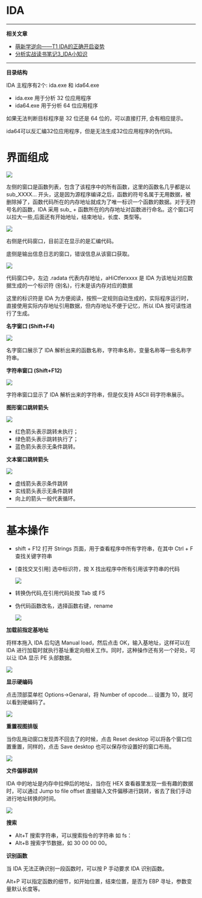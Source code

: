 # IDA

---

**相关文章**
- [萌新学逆向——T1 IDA的正确开启姿势](https://mp.weixin.qq.com/s/I9vJp8fp7RcCls0tz8Dvlg)
- [分析实战读书笔记3_IDA小知识](https://mp.weixin.qq.com/s/Cktu1sK0PILbO0-QJb9Y6A)

---

**目录结构**

IDA 主程序有2个: ida.exe 和 ida64.exe
- ida.exe 用于分析 32 位应用程序
- ida64.exe 用于分析 64 位应用程序

如果无法判断目标程序是 32 位还是 64 位的，可以直接打开, 会有相应提示。

ida64可以反汇编32位应用程序，但是无法生成32位应用程序的伪代码。

# 界面组成

![](../../../assets/img/Security/安全工具/IDA/1.png)

左侧的窗口是函数列表，包含了该程序中的所有函数，这里的函数名几乎都是以 sub_XXXX...  开头，这是因为源程序编译之后，函数的符号名属于无用数据，被删除掉了，函数代码所在的内存地址就成为了唯一标识一个函数的数据。对于无符号名的函数，IDA 采用 sub_ + 函数所在的内存地址对函数进行命名。这个窗口可以拉大一些,后面还有开始地址，结束地址，长度、类型等。

![](../../../assets/img/Security/安全工具/IDA/9.png)

右侧是代码窗口，目前正在显示的是汇编代码。

底侧是输出信息日志的窗口，错误信息从该窗口获取。

![](../../../assets/img/Security/安全工具/IDA/2.png)

代码窗口中，左边 .radata 代表内存地址，aHiCtferxxxx 是 IDA 为该地址对应数据生成的一个标识符 (别名)，行末是该内存对应的数据

这里的标识符是 IDA 为方便阅读，按照一定规则自动生成的，实际程序运行时，直接使用实际内存地址引用数据，但内存地址不便于记忆，所以 IDA 按可读性进行了生成。

**名字窗口 (Shift+F4)**

![](../../../assets/img/Security/安全工具/IDA/10.png)

名字窗口展示了 IDA 解析出来的函数名称，字符串名称，变量名称等一些名称字符串。

**字符串窗口 (Shift+F12)**

![](../../../assets/img/Security/安全工具/IDA/11.png)

字符串窗口显示了 IDA 解析出来的字符串，但是仅支持 ASCII 码字符串展示。

**图形窗口跳转箭头**

![](../../../assets/img/Security/安全工具/IDA/7.png)

- 红色箭头表示跳转未执行；
- 绿色箭头表示跳转执行了；
- 蓝色箭头表示无条件跳转。

**文本窗口跳转箭头**

![](../../../assets/img/Security/安全工具/IDA/8.png)

- 虚线箭头表示条件跳转
- 实线箭头表示无条件跳转
- 向上的箭头一般代表循环。

---

# 基本操作

- shift + F12 打开 Strings 页面，用于查看程序中所有字符串，在其中 Ctrl + F 查找关键字符串
- \[查找交叉引用] 选中标识符，按 X 找出程序中所有引用该字符串的代码

    ![](../../../assets/img/Security/安全工具/IDA/3.png)
- 转换伪代码,在引用代码处按 Tab 或 F5
- 伪代码函数改名，选择函数右键，rename

    ![](../../../assets/img/Security/安全工具/IDA/4.png)

**加载前指定基地址**

将样本拖入 IDA 后勾选 Manual load，然后点击 OK，输入基地址，这样可以在 IDA 进行加载时就执行基址重定向相关工作。同时，这种操作还有另一个好处，可以让 IDA 显示 PE 头部数据。

![](../../../assets/img/Security/安全工具/IDA/5.png)

**显示硬编码**

点击顶部菜单栏 Options->Genaral，将 Number of opcode.... 设置为 10，就可以看到硬编码了。

![](../../../assets/img/Security/安全工具/IDA/6.png)

**重置视图排版**

当你乱拖动窗口发现弄不回去了的时候，点击 Reset desktop 可以将各个窗口位置重置，同样的，点击 Save desktop 也可以保存你设置好的窗口布局。

![](../../../assets/img/Security/安全工具/IDA/12.png)

**文件偏移跳转**

IDA 中的地址是内存中拉伸后的地址，当你在 HEX 查看器里发现一些有趣的数据时，可以通过 Jump to file offset 直接输入文件偏移进行跳转，省去了我们手动进行地址转换的时间。

![](../../../assets/img/Security/安全工具/IDA/13.png)

**搜索**

- Alt+T 搜索字符串，可以搜索指令的字符串 如 fs：
- Alt+B 搜索字节数据，如 30 00 00 00。

**识别函数**

当 IDA 无法正确识别一段函数时，可以按 P 手动要求 IDA 识别函数。

Alt+P 可以指定函数的细节，如开始位置，结束位置，是否为 EBP 寻址，参数变量默认长度等。
